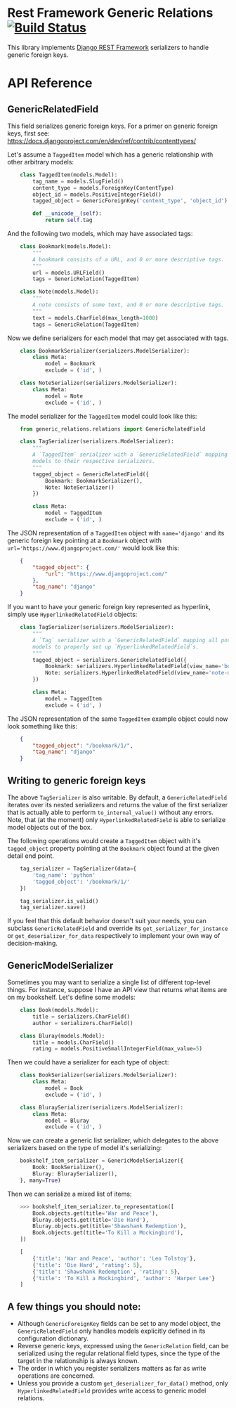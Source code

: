 # Rest Framework Generic Relations [![Build Status](https://travis-ci.org/Ian-Foote/rest-framework-generic-relations.svg?branch=pep8)](https://travis-ci.org/Ian-Foote/rest-framework-generic-relations)

This library implements [Django REST Framework](http://www.django-rest-framework.org/) serializers to handle generic foreign keys.

# API Reference

## GenericRelatedField

This field serializes generic foreign keys. For a primer on generic foreign keys, first see: https://docs.djangoproject.com/en/dev/ref/contrib/contenttypes/


Let's assume a `TaggedItem` model which has a generic relationship with other arbitrary models:

```python
    class TaggedItem(models.Model):
        tag_name = models.SlugField()
        content_type = models.ForeignKey(ContentType)
        object_id = models.PositiveIntegerField()
        tagged_object = GenericForeignKey('content_type', 'object_id')

        def __unicode__(self):
            return self.tag
```

And the following two models, which may have associated tags:

```python
    class Bookmark(models.Model):
        """
        A bookmark consists of a URL, and 0 or more descriptive tags.
        """
        url = models.URLField()
        tags = GenericRelation(TaggedItem)

    class Note(models.Model):
        """
        A note consists of some text, and 0 or more descriptive tags.
        """
        text = models.CharField(max_length=1000)
        tags = GenericRelation(TaggedItem)
```

Now we define serializers for each model that may get associated with tags.

```python
    class BookmarkSerializer(serializers.ModelSerializer):
        class Meta:
            model = Bookmark
            exclude = ('id', )

    class NoteSerializer(serializers.ModelSerializer):
        class Meta:
            model = Note
            exclude = ('id', )
```

The model serializer for the `TaggedItem` model could look like this:

```python
    from generic_relations.relations import GenericRelatedField

    class TagSerializer(serializers.ModelSerializer):
        """
        A `TaggedItem` serializer with a `GenericRelatedField` mapping all possible
        models to their respective serializers.
        """
        tagged_object = GenericRelatedField({
            Bookmark: BookmarkSerializer(),
            Note: NoteSerializer()
        })

        class Meta:
            model = TaggedItem
            exclude = ('id', )
```

The JSON representation of a `TaggedItem` object with `name='django'` and its generic foreign key pointing at a `Bookmark` object with `url='https://www.djangoproject.com/'` would look like this:

```json
    {
        "tagged_object": {
            "url": "https://www.djangoproject.com/"
        },
        "tag_name": "django"
    }
```

If you want to have your generic foreign key represented as hyperlink, simply use `HyperlinkedRelatedField` objects:

```python
    class TagSerializer(serializers.ModelSerializer):
        """
        A `Tag` serializer with a `GenericRelatedField` mapping all possible
        models to properly set up `HyperlinkedRelatedField`s.
        """
        tagged_object = serializers.GenericRelatedField({
            Bookmark: serializers.HyperlinkedRelatedField(view_name='bookmark-detail'),
            Note: serializers.HyperlinkedRelatedField(view_name='note-detail'),
        })

        class Meta:
            model = TaggedItem
            exclude = ('id', )
```

The JSON representation of the same `TaggedItem` example object could now look something like this:

```json
    {
        "tagged_object": "/bookmark/1/",
        "tag_name": "django"
    }
```

## Writing to generic foreign keys

The above `TagSerializer` is also writable. By default, a `GenericRelatedField` iterates over its nested serializers and returns the value of the first serializer that is actually able to perform `to_internal_value()` without any errors.
Note, that (at the moment) only `HyperlinkedRelatedField` is able to serialize model objects out of the box.


The following operations would create a `TaggedItem` object with it's `tagged_object` property pointing at the `Bookmark` object found at the given detail end point.

```python
    tag_serializer = TagSerializer(data={
        'tag_name': 'python'
        'tagged_object': '/bookmark/1/'
    })

    tag_serializer.is_valid()
    tag_serializer.save()
```

If you feel that this default behavior doesn't suit your needs, you can subclass `GenericRelatedField` and override its `get_serializer_for_instance` or `get_deserializer_for_data` respectively to implement your own way of decision-making.

## GenericModelSerializer

Sometimes you may want to serialize a single list of different top-level things. For instance, suppose I have an API view that returns what items are on my bookshelf. Let's define some models:

```python
    class Book(models.Model):
        title = serializers.CharField()
        author = serializers.CharField()

    class Bluray(models.Model):
        title = models.CharField()
        rating = models.PositiveSmallIntegerField(max_value=5)
```

Then we could have a serializer for each type of object:

```python
    class BookSerializer(serializers.ModelSerializer):
        class Meta:
            model = Book
            exclude = ('id', )

    class BluraySerializer(serializers.ModelSerializer):
        class Meta:
            model = Bluray
            exclude = ('id', )    
```

Now we can create a generic list serializer, which delegates to the above serializers based on the type of model it's serializing:

```python
    bookshelf_item_serializer = GenericModelSerializer({
        Book: BookSerializer(),
        Bluray: BluraySerializer(),
    }, many=True)

```

Then we can serialize a mixed list of items:

```python
    >>> bookshelf_item_serializer.to_representation([
        Book.objects.get(title='War and Peace'),
        Bluray.objects.get(title='Die Hard'),
        Bluray.objects.get(title='Shawshank Redemption'),
        Book.objects.get(title='To Kill a Mockingbird'),
    ])

    [
        {'title': 'War and Peace', 'author': 'Leo Tolstoy'},
        {'title': 'Die Hard', 'rating': 5},
        {'title': 'Shawshank Redemption', 'rating': 5},
        {'title': 'To Kill a Mockingbird', 'author': 'Harper Lee'}
    ]
```


## A few things you should note:

* Although `GenericForeignKey` fields can be set to any model object, the `GenericRelatedField` only handles models explicitly defined in its configuration dictionary.
* Reverse generic keys, expressed using the `GenericRelation` field, can be serialized using the regular relational field types, since the type of the target in the relationship is always known.
* The order in which you register serializers matters as far as write operations are concerned.
* Unless you provide a custom `get_deserializer_for_data()` method, only `HyperlinkedRelatedField` provides write access to generic model relations.
